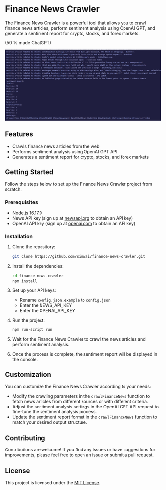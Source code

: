 # Finance News Crawler

The Finance News Crawler is a powerful tool that allows you to crawl finance news articles, perform sentiment analysis using OpenAI GPT, and generate a sentiment report for crypto, stocks, and forex markets.

(50 % made ChatGPT)

![Look here:](console-output.png)

## Features

- Crawls finance news articles from the web
- Performs sentiment analysis using OpenAI GPT API
- Generates a sentiment report for crypto, stocks, and forex markets

## Getting Started

Follow the steps below to set up the Finance News Crawler project from scratch.

### Prerequisites

- Node.js 16.17.0
- News API key (sign up at [newsapi.org](https://newsapi.org) to obtain an API key)
- OpenAI API key (sign up at [openai.com](https://openai.com) to obtain an API key)

### Installation

1. Clone the repository:

   ```bash
   git clone https://github.com/simwai/finance-news-crawler.git
   ```

2. Install the dependencies:

   ```bash
   cd finance-news-crawler
   npm install
   ```

3. Set up your API keys:

   - Rename `config.json.example` to `config.json`
   - Enter the NEWS_API_KEY
   - Enter the OPENAI_API_KEY

4. Run the project:

   ```bash
   npm run-script run
   ```

5. Wait for the Finance News Crawler to crawl the news articles and perform sentiment analysis.
6. Once the process is complete, the sentiment report will be displayed in the console.

## Customization

You can customize the Finance News Crawler according to your needs:

- Modify the crawling parameters in the `crawlFinanceNews` function to fetch news articles from different sources or with different criteria.
- Adjust the sentiment analysis settings in the OpenAI GPT API request to fine-tune the sentiment analysis process.
- Update the sentiment report format in the `crawlFinanceNews` function to match your desired output structure.

## Contributing

Contributions are welcome! If you find any issues or have suggestions for improvements, please feel free to open an issue or submit a pull request.

## License

This project is licensed under the [MIT License](LICENSE).
